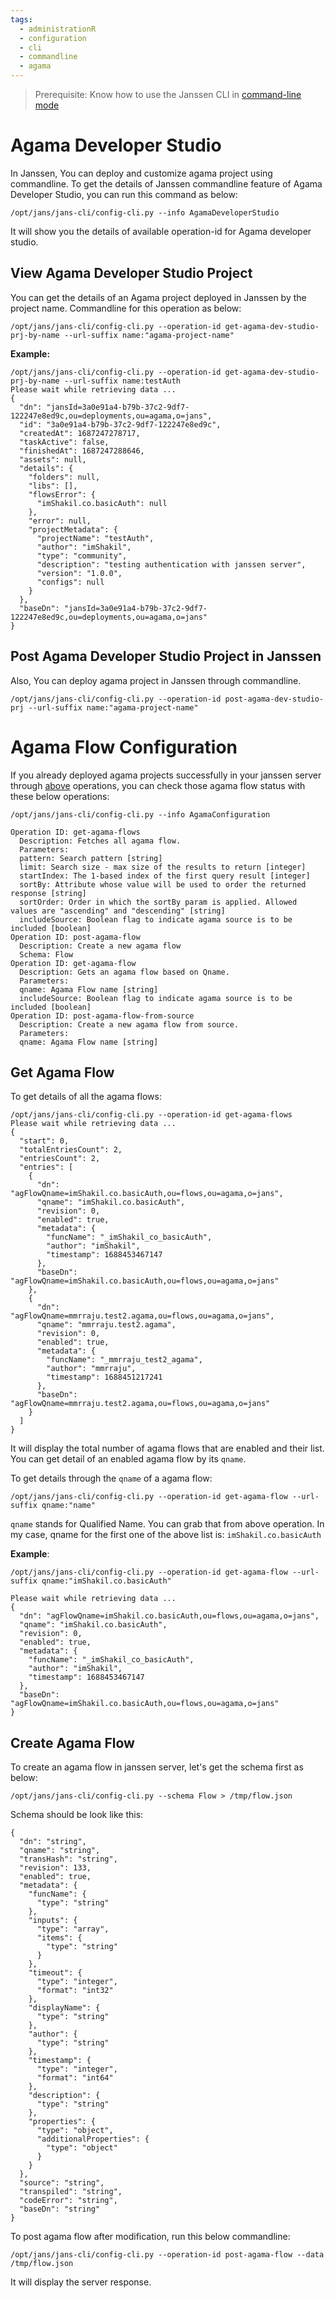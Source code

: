 ```yaml
---
tags:
  - administrationR
  - configuration
  - cli
  - commandline
  - agama
---
```

> Prerequisite: Know how to use the Janssen CLI in [command-line mode](jans-cli/README.md)

# Agama Developer Studio

In Janssen, You can deploy and customize agama project using commandline. To get the details of Janssen commandline feature of Agama Developer Studio, you can run this command as below:

```
/opt/jans/jans-cli/config-cli.py --info AgamaDeveloperStudio
```

It will show you the details of available operation-id for Agama developer studio.

## View Agama Developer Studio Project

You can get the details of an Agama project deployed in Janssen by the project name. Commandline for this operation as below:

```
/opt/jans/jans-cli/config-cli.py --operation-id get-agama-dev-studio-prj-by-name --url-suffix name:"agama-project-name"
```

**Example:**
```
/opt/jans/jans-cli/config-cli.py --operation-id get-agama-dev-studio-prj-by-name --url-suffix name:testAuth
Please wait while retrieving data ...
{
  "dn": "jansId=3a0e91a4-b79b-37c2-9df7-122247e8ed9c,ou=deployments,ou=agama,o=jans",
  "id": "3a0e91a4-b79b-37c2-9df7-122247e8ed9c",
  "createdAt": 1687247278717,
  "taskActive": false,
  "finishedAt": 1687247288646,
  "assets": null,
  "details": {
    "folders": null,
    "libs": [],
    "flowsError": {
      "imShakil.co.basicAuth": null
    },
    "error": null,
    "projectMetadata": {
      "projectName": "testAuth",
      "author": "imShakil",
      "type": "community",
      "description": "testing authentication with janssen server",
      "version": "1.0.0",
      "configs": null
    }
  },
  "baseDn": "jansId=3a0e91a4-b79b-37c2-9df7-122247e8ed9c,ou=deployments,ou=agama,o=jans"
}
```

## Post Agama Developer Studio Project in Janssen 

Also, You can deploy agama project in Janssen through commandline.

```
/opt/jans/jans-cli/config-cli.py --operation-id post-agama-dev-studio-prj --url-suffix name:"agama-project-name"
```


# Agama Flow Configuration

If you already deployed agama projects successfully in your janssen server through [above](#agama-developer-studio) operations, you can check those agama flow status with these below operations:

```
/opt/jans/jans-cli/config-cli.py --info AgamaConfiguration

Operation ID: get-agama-flows
  Description: Fetches all agama flow.
  Parameters:
  pattern: Search pattern [string]
  limit: Search size - max size of the results to return [integer]
  startIndex: The 1-based index of the first query result [integer]
  sortBy: Attribute whose value will be used to order the returned response [string]
  sortOrder: Order in which the sortBy param is applied. Allowed values are "ascending" and "descending" [string]
  includeSource: Boolean flag to indicate agama source is to be included [boolean]
Operation ID: post-agama-flow
  Description: Create a new agama flow
  Schema: Flow
Operation ID: get-agama-flow
  Description: Gets an agama flow based on Qname.
  Parameters:
  qname: Agama Flow name [string]
  includeSource: Boolean flag to indicate agama source is to be included [boolean]
Operation ID: post-agama-flow-from-source
  Description: Create a new agama flow from source.
  Parameters:
  qname: Agama Flow name [string]

```

## Get Agama Flow

To get details of all the agama flows:

```
/opt/jans/jans-cli/config-cli.py --operation-id get-agama-flows
Please wait while retrieving data ...
{
  "start": 0,
  "totalEntriesCount": 2,
  "entriesCount": 2,
  "entries": [
    {
      "dn": "agFlowQname=imShakil.co.basicAuth,ou=flows,ou=agama,o=jans",
      "qname": "imShakil.co.basicAuth",
      "revision": 0,
      "enabled": true,
      "metadata": {
        "funcName": "_imShakil_co_basicAuth",
        "author": "imShakil",
        "timestamp": 1688453467147
      },
      "baseDn": "agFlowQname=imShakil.co.basicAuth,ou=flows,ou=agama,o=jans"
    },
    {
      "dn": "agFlowQname=mmrraju.test2.agama,ou=flows,ou=agama,o=jans",
      "qname": "mmrraju.test2.agama",
      "revision": 0,
      "enabled": true,
      "metadata": {
        "funcName": "_mmrraju_test2_agama",
        "author": "mmrraju",
        "timestamp": 1688451217241
      },
      "baseDn": "agFlowQname=mmrraju.test2.agama,ou=flows,ou=agama,o=jans"
    }
  ]
}
```

It will display the total number of agama flows that are enabled and their list. You can get detail of an enabled agama flow by its `qname`.

To get details through the `qname` of a agama flow:

```
/opt/jans/jans-cli/config-cli.py --operation-id get-agama-flow --url-suffix qname:"name"
```
`qname` stands for Qualified Name. You can grab that from above operation. In my case, qname for the first one of the above list is: `imShakil.co.basicAuth`

**Example**:
```
/opt/jans/jans-cli/config-cli.py --operation-id get-agama-flow --url-suffix qname:"imShakil.co.basicAuth"

Please wait while retrieving data ...
{
  "dn": "agFlowQname=imShakil.co.basicAuth,ou=flows,ou=agama,o=jans",
  "qname": "imShakil.co.basicAuth",
  "revision": 0,
  "enabled": true,
  "metadata": {
    "funcName": "_imShakil_co_basicAuth",
    "author": "imShakil",
    "timestamp": 1688453467147
  },
  "baseDn": "agFlowQname=imShakil.co.basicAuth,ou=flows,ou=agama,o=jans"
}
```

## Create Agama Flow

To create an agama flow in janssen server, let's get the schema first as below:

```
/opt/jans/jans-cli/config-cli.py --schema Flow > /tmp/flow.json
```

Schema should be look like this:

```
{
  "dn": "string",
  "qname": "string",
  "transHash": "string",
  "revision": 133,
  "enabled": true,
  "metadata": {
    "funcName": {
      "type": "string"
    },
    "inputs": {
      "type": "array",
      "items": {
        "type": "string"
      }
    },
    "timeout": {
      "type": "integer",
      "format": "int32"
    },
    "displayName": {
      "type": "string"
    },
    "author": {
      "type": "string"
    },
    "timestamp": {
      "type": "integer",
      "format": "int64"
    },
    "description": {
      "type": "string"
    },
    "properties": {
      "type": "object",
      "additionalProperties": {
        "type": "object"
      }
    }
  },
  "source": "string",
  "transpiled": "string",
  "codeError": "string",
  "baseDn": "string"
}
```

To post agama flow after modification, run this below commandline:

```
/opt/jans/jans-cli/config-cli.py --operation-id post-agama-flow --data /tmp/flow.json 
```

It will display the server response.

